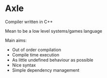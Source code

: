 # Axle
Compiler written in C++

Mean to be a low level systems/games language

Main aims:
- Out of order compilation
- Compile time execution
- As little undefined behaviour as possible
- Nice syntax
- Simple dependency management